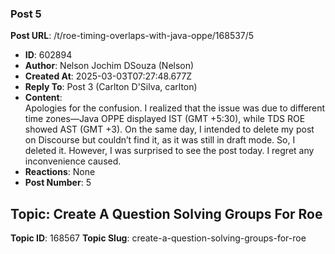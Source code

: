 ### Post 5
**Post URL**: /t/roe-timing-overlaps-with-java-oppe/168537/5
- **ID**: 602894
- **Author**: Nelson Jochim DSouza (Nelson)
- **Created At**: 2025-03-03T07:27:48.677Z
- **Reply To**: Post 3 (Carlton D'Silva, carlton)
- **Content**:  
  Apologies for the confusion. I realized that the issue was due to different time zones—Java OPPE displayed IST (GMT +5:30), while TDS ROE showed AST (GMT +3). On the same day, I intended to delete my post on Discourse but couldn’t find it, as it was still in draft mode. So, I deleted it. However, I was surprised to see the post today.
I regret any inconvenience caused.
- **Reactions**: None
- **Post Number**: 5

## Topic: Create A Question Solving Groups For Roe
**Topic ID**: 168567
**Topic Slug**: create-a-question-solving-groups-for-roe

